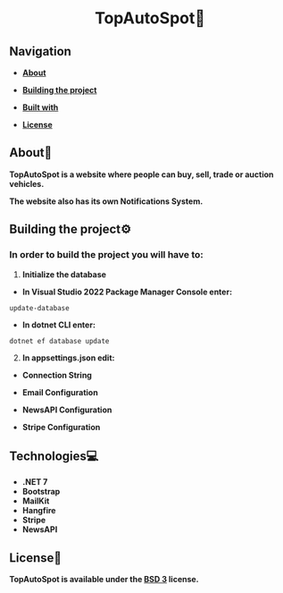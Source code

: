 # <div align="center">TopAutoSpot🚦</div>

## Navigation

- **[About](#about)**

- **[Building the project](#building-the-project)**

- **[Built with](#built-with)**

- **[License](#license)**

## About📝

**TopAutoSpot is a website where people can buy, sell, trade or auction vehicles.**

**The website also has its own Notifications System.**

## Building the project⚙️

### In order to build the project you will have to:

1. **Initialize the database**

- **In Visual Studio 2022 Package Manager Console enter:**

```
update-database
```

- **In dotnet CLI enter:**

```
dotnet ef database update
```

2. **In appsettings.json edit:**

- **Connection String**

- **Email Configuration**

- **NewsAPI Configuration**

- **Stripe Configuration**

## Technologies💻
- **.NET 7**
- **Bootstrap**
- **MailKit**
- **Hangfire**
- **Stripe**
- **NewsAPI**

## License📃
**TopAutoSpot is available under the <a href="https://choosealicense.com/licenses/bsd-3-clause/">BSD 3</a> license.**
